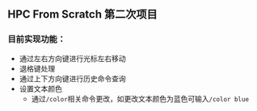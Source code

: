 ## HPC From Scratch 第二次项目

### 目前实现功能：
- 通过左右方向键进行光标左右移动
- 退格键处理
- 通过上下方向键进行历史命令查询
- 设置文本颜色
  - 通过```/color```相关命令更改，如更改文本颜色为蓝色可输入```/color blue```
